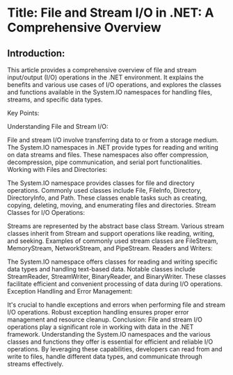 
# Title: File and Stream I/O in .NET: A Comprehensive Overview

## Introduction:
This article provides a comprehensive overview of file and stream input/output (I/O) operations in the .NET environment. It explains the benefits and various use cases of I/O operations, and explores the classes and functions available in the System.IO namespaces for handling files, streams, and specific data types.

Key Points:

Understanding File and Stream I/O:

File and stream I/O involve transferring data to or from a storage medium.
The System.IO namespaces in .NET provide types for reading and writing on data streams and files.
These namespaces also offer compression, decompression, pipe communication, and serial port functionalities.
Working with Files and Directories:

The System.IO namespace provides classes for file and directory operations.
Commonly used classes include File, FileInfo, Directory, DirectoryInfo, and Path.
These classes enable tasks such as creating, copying, deleting, moving, and enumerating files and directories.
Stream Classes for I/O Operations:

Streams are represented by the abstract base class Stream.
Various stream classes inherit from Stream and support operations like reading, writing, and seeking.
Examples of commonly used stream classes are FileStream, MemoryStream, NetworkStream, and PipeStream.
Readers and Writers:

The System.IO namespace offers classes for reading and writing specific data types and handling text-based data.
Notable classes include StreamReader, StreamWriter, BinaryReader, and BinaryWriter.
These classes facilitate efficient and convenient processing of data during I/O operations.
Exception Handling and Error Management:

It's crucial to handle exceptions and errors when performing file and stream I/O operations.
Robust exception handling ensures proper error management and resource cleanup.
Conclusion:
File and stream I/O operations play a significant role in working with data in the .NET framework. Understanding the System.IO namespaces and the various classes and functions they offer is essential for efficient and reliable I/O operations. By leveraging these capabilities, developers can read from and write to files, handle different data types, and communicate through streams effectively.




